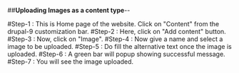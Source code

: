 ##**Uploading Images as a content type**--

#Step-1 : This is Home page of the website. Click on "Content" from the drupal-9 customization bar.
#Step-2 : Here, click on "Add content" button.
#Step-3 : Now, click on "Image".
#Step-4 : Now give a name and select a image to be uploaded.
#Step-5 : Do fill the alternative text once the image is uploaded.
#Step-6 : A green bar will popup showing successful message.
#Step-7 : You will see the image uploaded.
